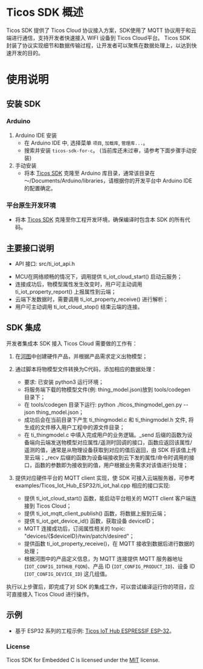 # Ticos SDK 概述

Ticos SDK 提供了 Ticos Cloud 协议接入方案，SDK使用了 MQTT 协议用于和云端进行通信，支持开发者快速接入 WIFI 设备到 Ticos Cloud平台。
Ticos SDK 封装了协议实现细节和数据传输过程，让开发者可以聚焦在数据处理上，以达到快速开发的目的。


# 使用说明

## 安装 SDK

### Arduino

  1. Arduino IDE 安装
     - 在 Arduino IDE 中, 选择菜单 `项目`, `加载库`, `管理库...`。
     - 搜索并安装 `ticos-sdk-for-c`。 (当前库还未过审，请参考下面步骤手动安装)
  2. 手动安装
     - 将本 [Ticos SDK](https://github.com/tiwater/ticos-sdk-for-c-arduino) 克隆至 Arduino 库目录，通常该目录在 ～/Documents/Arduino/libraries，请根据你的开发平台中 Arduino IDE 的配置确定。

### 平台原生开发环境

  - 将本 [Ticos SDK](https://github.com/tiwater/ticos-sdk-for-c-arduino) 克隆至你工程开发环境，确保编译时包含本 SDK 的所有代码。

## 主要接口说明
  * API 接口: src/ti_iot_api.h

  - MCU在网络顺畅的情况下，调用提供 ti_iot_cloud_start() 启动云服务；
  - 连接成功后，物模型属性发生改变时，用户可主动调用 ti_iot_property_report() 上报属性到云端；
  - 云端下发数据时，需要调用 ti_iot_property_receive() 进行解析；
  - 用户可主动调用 ti_iot_cloud_stop() 结束云端的连接。

## SDK 集成

开发者集成本 SDK 接入 Ticos Cloud 需要做的工作有：

1. 在[河图](https://console.ticos.cn)中创建硬件产品，并根据产品需求定义出物模型；
   
2. 通过脚本将物模型文件转换为C代码，添加相应的数据处理：

   - 要求: 已安装 python3 运行环境；
   - 将服务端下载的物模型文件(例: thing_model.json)放到 tools/codegen 目录下；
   - 在 tools/codegen 目录下运行: python ./ticos_thingmodel_gen.py --json thing_model.json；
   - 成功后会在当前目录下产生 ti_thingmodel.c 和 ti_thingmodel.h 文件, 将生成的文件移入用户工程中的源文件目录；
   - 在 ti_thingmodel.c 中填入完成用户的业务逻辑。_send 后缀的函数为设备端向云端发送物模型对应属性/遥测时回调的接口，函数应返回该属性/遥测的值，通常是从物理设备获取到对应的值后返回，由 SDK 将该值上传至云端；_recv 后缀的函数为设备端接收到云下发的属性/命令时调用的接口，函数的参数即为接收到的值，用户根据业务需求对该值进行处理；

3. 提供对应硬件平台的 MQTT client 实现，使 SDK 可接入云端服务器，可参考 examples/Ticos_Iot_Hub_ESP32/ti_iot_hal.cpp 相应的接口实现:

   - 提供 ti_iot_cloud_start() 函数，能启动平台相关的 MQTT client 客户端连接到 Ticos Cloud；
   - 提供 ti_iot_mqtt_client_publish() 函数，将数据上报到云端；
   - 提供 ti_iot_get_device_id() 函数，获取设备 deviceID；
   - MQTT 连接成功后，订阅属性相关的 topic: "devices/{$deviceID}/twin/patch/desired"；
   - 提供函数 ti_iot_property_receive()，在 MQTT 接收到数据后进行数据的处理；
   - 根据河图中的产品定义信息，为 MQTT 连接提供 MQTT 服务器地址(`IOT_CONFIG_IOTHUB_FQDN`)、产品 ID (`IOT_CONFIG_PRODUCT_ID`)、设备 ID (`IOT_CONFIG_DEVICE_ID`) 这几组值。

执行以上步骤后，即完成了对 SDK 的集成工作，可以尝试编译运行你的项目，应可直接接入 Ticos Cloud 进行操作。

## 示例
   * 基于 ESP32 系列的工程示例: [Ticos IoT Hub ESPRESSIF ESP-32](examples/Ticos_IoT_Hub_ESP32/readme.md)。

### License

Ticos SDK for Embedded C is licensed under the [MIT](https://github.com/tiwater/ticos-sdk-for-c/blob/main/LICENSE) license.

